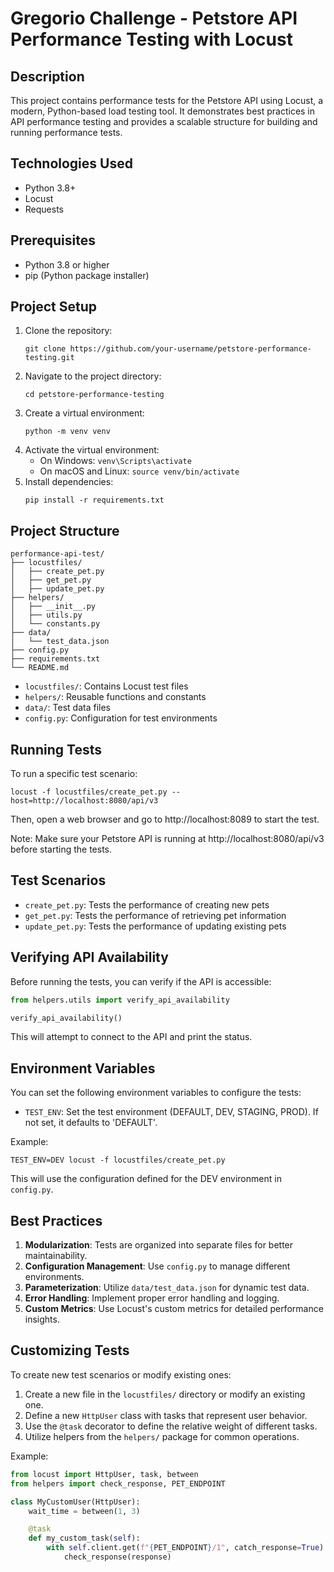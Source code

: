 # Gregorio Challenge - Petstore API Performance Testing with Locust

## Description
This project contains performance tests for the Petstore API using Locust, a modern, Python-based load testing tool. It demonstrates best practices in API performance testing and provides a scalable structure for building and running performance tests.

## Technologies Used
- Python 3.8+
- Locust
- Requests

## Prerequisites
- Python 3.8 or higher
- pip (Python package installer)

## Project Setup
1. Clone the repository:
   ```
   git clone https://github.com/your-username/petstore-performance-testing.git
   ```
2. Navigate to the project directory:
   ```
   cd petstore-performance-testing
   ```
3. Create a virtual environment:
   ```
   python -m venv venv
   ```
4. Activate the virtual environment:
   - On Windows: `venv\Scripts\activate`
   - On macOS and Linux: `source venv/bin/activate`
5. Install dependencies:
   ```
   pip install -r requirements.txt
   ```

## Project Structure
```
performance-api-test/
├── locustfiles/
│   ├── create_pet.py
│   ├── get_pet.py
│   ├── update_pet.py
├── helpers/
│   ├── __init__.py
│   ├── utils.py
│   └── constants.py
├── data/
│   └── test_data.json
├── config.py
├── requirements.txt
└── README.md
```

- `locustfiles/`: Contains Locust test files
- `helpers/`: Reusable functions and constants
- `data/`: Test data files
- `config.py`: Configuration for test environments

## Running Tests
To run a specific test scenario:
```
locust -f locustfiles/create_pet.py --host=http://localhost:8080/api/v3
```

Then, open a web browser and go to http://localhost:8089 to start the test.

Note: Make sure your Petstore API is running at http://localhost:8080/api/v3 before starting the tests.

## Test Scenarios
- `create_pet.py`: Tests the performance of creating new pets
- `get_pet.py`: Tests the performance of retrieving pet information
- `update_pet.py`: Tests the performance of updating existing pets

## Verifying API Availability
Before running the tests, you can verify if the API is accessible:

```python
from helpers.utils import verify_api_availability

verify_api_availability()
```

This will attempt to connect to the API and print the status.

## Environment Variables
You can set the following environment variables to configure the tests:

- `TEST_ENV`: Set the test environment (DEFAULT, DEV, STAGING, PROD). If not set, it defaults to 'DEFAULT'.

Example:
```
TEST_ENV=DEV locust -f locustfiles/create_pet.py
```

This will use the configuration defined for the DEV environment in `config.py`.

## Best Practices
1. **Modularization**: Tests are organized into separate files for better maintainability.
2. **Configuration Management**: Use `config.py` to manage different environments.
3. **Parameterization**: Utilize `data/test_data.json` for dynamic test data.
4. **Error Handling**: Implement proper error handling and logging.
5. **Custom Metrics**: Use Locust's custom metrics for detailed performance insights.

## Customizing Tests
To create new test scenarios or modify existing ones:

1. Create a new file in the `locustfiles/` directory or modify an existing one.
2. Define a new `HttpUser` class with tasks that represent user behavior.
3. Use the `@task` decorator to define the relative weight of different tasks.
4. Utilize helpers from the `helpers/` package for common operations.

Example:
```python
from locust import HttpUser, task, between
from helpers import check_response, PET_ENDPOINT

class MyCustomUser(HttpUser):
    wait_time = between(1, 3)

    @task
    def my_custom_task(self):
        with self.client.get(f"{PET_ENDPOINT}/1", catch_response=True) as response:
            check_response(response)
```
